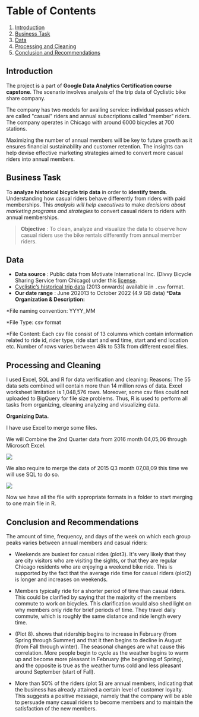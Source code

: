# Table of Contents

1. [Introduction](README.md#Introduction)
2. [Business Task](README.md#Business-task)
3. [Data](README.md#Data)
4. [Processing and Cleaning](README.md#Processing-and-cleaning)
5. [Conclusion and Recommendations](README.md#Conclusions)

## Introduction

The project is a part of **Google Data Analytics Certification course capstone**. The scenario involves analysis of the trip data of Cyclistic bike share company.

The company has two models for availing service: individual passes which are called "casual" riders and annual subscriptions called "member" riders.
The company operates in Chicago with around 6000 bicycles at 700 stations.

Maximizing the number of annual members will be key to future growth as it ensures financial sustainability and customer retention. The insights can help devise effective marketing strategies aimed to convert more casual riders into annual members.

## Business Task

To **analyze historical bicycle trip data** in order to **identify trends**. Understanding how casual riders behave differently from riders with paid memberships. This *analysis will help executives* to make *decisions about marketing programs and strategies* to convert casual riders to riders with annual memberships.

> **Objective** : To clean, analyze and visualize the data to observe how casual riders use the bike rentals differently from annual member riders. 
## Data

* **Data source** : Public data from Motivate International Inc. (Divvy Bicycle Sharing Service from Chicago) under this [license](https://www.divvybikes.com/data-license-agreement).
* [Cyclistic’s historical trip data](https://divvy-tripdata.s3.amazonaws.com/index.html) (2013 onwards) available in `.csv` format. 
* **Our date range** : June 202013 to October 2022 (4.9 GB data)
***Data Organization & Description:**

*File naming convention: YYYY_MM

*File Type: csv format

*File Content: Each csv file consist of 13 columns which contain information related to ride id, rider type, ride start and end time, start and end location etc. Number of rows varies between 49k to 531k from different excel files.


## Processing and Cleaning

I used Excel, SQL and R for data verification and cleaning: Reasons: The 55 data sets combined will contain more than 14 million rows of data. Excel worksheet limitation is 1,048,576 rows. Moreover, some csv files could not uploaded to BigQuery for file size problems. Thus, R is used to perform all tasks from organizing, cleaning analyzing and visualizing data.

**Organizing Data.**

I have use Excel to merge some files.

We will Combine the 2nd Quarter data from 2016 month 04,05,06 through
Microsoft Excel.

![](images/Exicuting%20Merge%20Query%20Q2%202016.JPG)

We also require to merge the data of 2015 Q3 month 07,08,09 this time we
will use SQL to do so.

![](images/Merging%202015%20Q3%20in%20SQLite.JPG)

Now we have all the file with appropriate formats in a folder to start
merging to one main file in R.


## Conclusion and Recommendations


The amount of time, frequency, and days of the week on which each group
peaks varies between annual members and casual riders:

-   Weekends are busiest for casual rides (plot3). It's very likely that they are city visitors who are visiting the sights, or that they are regular Chicago     residents who are enjoying a weekend bike ride. This is supported by the fact that the average ride time for casual riders (plot2) is longer and increases     on weekends.

-   Members typically ride for a shorter period of time than casual
    riders. This could be clarified by saying that the majority of the
    members commute to work on bicycles. This clarification would also
    shed light on why members only ride for brief periods of time. They
    travel daily commute, which is roughly the same distance and ride
    length every time.

-   (Plot 8). shows that ridership begins to increase in February (from
    Spring through Summer) and that it then begins to decline in August
    (from Fall through winter). The seasonal changes are what cause this
    correlation. More people begin to cycle as the weather begins to
    warm up and become more pleasant in February (the beginning of
    Spring), and the opposite is true as the weather turns cold and less
    pleasant around September (start of Fall).

-   More than 50% of the riders (plot 5) are annual members, indicating
    that the business has already attained a certain level of customer
    loyalty. This suggests a positive message, namely that the company
    will be able to persuade many casual riders to become members and to
    maintain the satisfaction of the new members.
